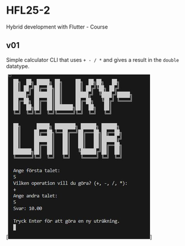 # HFL25-2
Hybrid development with Flutter - Course

## v01
Simple calculator CLI that uses `+ - / *` and gives a result in the `double` datatype.

[![Picture of CLI UI](/assets/img/KalkylatorImg.JPG)]